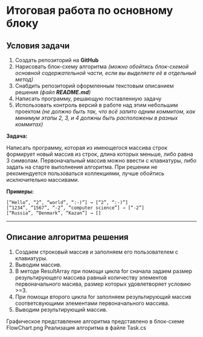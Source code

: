 # Итоговая работа по основному блоку
## **Условия задачи**

1. Создать репозиторий на __GitHub__
2. Нарисовать блок-схему алгоритма _(можно обойтись блок-схемой основной содержательной части, если вы выделяете её в отдельный метод)_
3. Снабдить репозиторий оформленным текстовым описанием решения _(файл __README.md__)_
4. Написать программу, решающую поставленную задачу
5. Использовать контроль версий в работе над этим небольшим проектом _(не должно быть так, что всё залито одним коммитом, как минимум этапы 2, 3, и 4 должны быть расположены в разных коммитах)_

**Задача:**

Написать программу, которая из имеющегося массива строк формирует новый массив из строк, длина которых меньше, либо равна 3 символам. Первоначальный массив можно ввести с клавиатуры, либо задать на старте выполнения алгоритма. При решении не рекомендуется пользоваться коллекциями, лучше обойтись исключительно массивами.

**Примеры:**
```
[“Hello”, “2”, “world”, “:-)”] → [“2”, “:-)”]
[“1234”, “1567”, “-2”, “computer science”] → [“-2”]
[“Russia”, “Denmark”, “Kazan”] → []
```
***

## **Описание алгоритма решения**
1. Создаем строковый массив и заполняем его пользователем с клавиатуры. 
2. Выводим массив. 
3. В методе ResultArray при помощи цикла for сначала задаем размер результирующего массива равный количеству элементов первоначального масива, размер которых удовлетворяет условию >=3. 
4. При помощи второго цикла for заполняем результирующий массив соответсвующими элементами первоначального массива.
5. Выводим результирующий массив. 

Графическое представление алгоритма представлено в блок-схеме FlowChart.png
Реализация алгоритма в файле Task.cs 